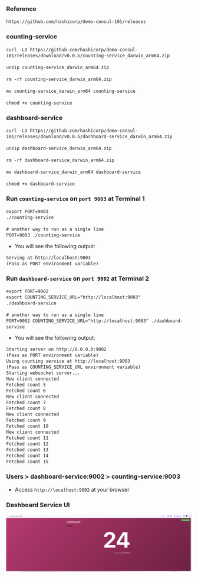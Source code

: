 ### Reference
```
https://github.com/hashicorp/demo-consul-101/releases
```

### counting-service
```
curl -LO https://github.com/hashicorp/demo-consul-101/releases/download/v0.0.5/counting-service_darwin_arm64.zip

unzip counting-service_darwin_arm64.zip

rm -rf counting-service_darwin_arm64.zip

mv counting-service_darwin_arm64 counting-service

chmod +x counting-service
```

### dashboard-service
```
curl -LO https://github.com/hashicorp/demo-consul-101/releases/download/v0.0.5/dashboard-service_darwin_arm64.zip

unzip dashboard-service_darwin_arm64.zip

rm -rf dashboard-service_darwin_arm64.zip

mv dashboard-service_darwin_arm64 dashboard-service

chmod +x dashboard-service
```


### Run `counting-service` on `port 9003` at Terminal 1
```
export PORT=9003
./counting-service

# another way to run as a single line
PORT=9003 ./counting-service
```
* You will see the following output:
```
Serving at http://localhost:9003
(Pass as PORT environment variable)
```

### Run `dashboard-service` on `port 9002` at Terminal 2
```
export PORT=9002
export COUNTING_SERVICE_URL="http://localhost:9003"
./dashboard-service

# another way to run as a single line
PORT=9002 COUNTING_SERVICE_URL="http://localhost:9003" ./dashboard-service
```
* You will see the following output:
```
Starting server on http://0.0.0.0:9002
(Pass as PORT environment variable)
Using counting service at http://localhost:9003
(Pass as COUNTING_SERVICE_URL environment variable)
Starting websocket server...
New client connected
Fetched count 5
Fetched count 6
New client connected
Fetched count 7
Fetched count 8
New client connected
Fetched count 9
Fetched count 10
New client connected
Fetched count 11
Fetched count 12
Fetched count 13
Fetched count 14
Fetched count 15
```

### Users > dashboard-service:9002 > counting-service:9003
* Access `http://localhost:9002` at your browser

### Dashboard Service UI
![Diagram](assets/dashboard-service.png)